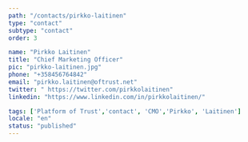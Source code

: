 ```yaml
---
path: "/contacts/pirkko-laitinen"
type: "contact"
subtype: "contact"
order: 3

name: "Pirkko Laitinen"
title: "Chief Marketing Officer"
pic: "pirkko-laitinen.jpg"
phone: "+358456764842"
email: "pirkko.laitinen@oftrust.net"
twitter: " https://twitter.com/pirkkolaitinen"
linkedin: "https://www.linkedin.com/in/pirkkolaitinen/"

tags: ['Platform of Trust','contact', 'CMO','Pirkko', 'Laitinen']
locale: "en"
status: "published"
---
```


